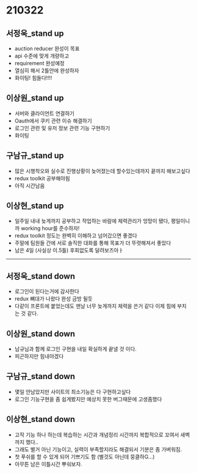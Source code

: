 # 210322

## 서정욱_stand up

- auction reducer 완성이 목표
- api 수준에 맞게 개량하고
- requirement 완성예정
- 열심히 해서 2틀안에 완성하자
- 화이팅! 힘들다!!!!

## 이상원_stand up

- 서버와 클라이언트 연결하기
- Oauth에서 쿠키 관련 이슈 해결하기
- 로그인 관련 및 유저 정보 관련 기능 구현하기
- 화이팅

## 구남규_stand up

- 많은 시행착오와 실수로 진행상황이 늦어졌는데 할수있는데까지 끝까지 해보고싶다
- redux toolkit 공부해야됨
- 아직 시간남음

## 이상현_stand up

- 일주일 내내 늦게까지 공부하고 작업하는 바람에 체력관리가 엉망이 됐다, 평일이니까 working hour를 준수하자!
- redux toolkit 정도는 완벽히 이해하고 넘어갔으면 좋겠다
- 주말에 팀원들 간에 서로 솔직한 대화를 통해 목표가 더 뚜렷해져서 좋았다
- 남은 4일 (사실상 이.5틀) 후회없도록 달려보즈아ㅏ

---

## 서정욱_stand down

- 로그인이 된다는거에 감사한다
- redux 뼈대가 나왔다 완성 금방 될듯
- 다같이 프론트에 붙었는데도 맨날 너무 늦게까지 체력을 쓴거 같다 이제 힘에 부치는 것 같다.

## 이상원_stand down

- 남규님과 함께 로그인 구현을 내일 확실하게 끝낼 것 이다.
- 피곤하지만 힘내야겠다

## 구남규_stand down
- 몇일 안남았지만 사이트의 최소기능은 다 구현하고싶다
- 로그인 기능구현을 좀 쉽게봤지만 예상치 못한 버그때문에 고생좀했다

## 이상현_stand down
- 고작 기능 하나 하는데 복습하는 시간과 개념정리 시간까지 복합적으로 꼬여서 새벽까지 했다..
- 그래도 별거 아닌 기능이고, 실력이 부족할지라도 해결되서 기분은 좀 가벼워짐.
- 첫 푸쉬를 할 수 있게 되어 기쁘기도 함 (별것도 아닌데 뭉클하G...)
- 아무튼 남은 이틀시간 뿌숴보쟈.